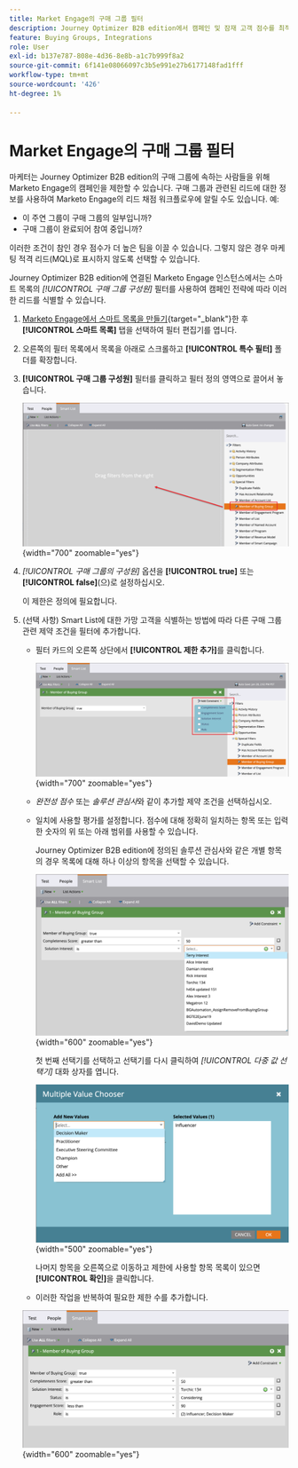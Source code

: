 ```yaml
---
title: Market Engage의 구매 그룹 필터
description: Journey Optimizer B2B edition에서 캠페인 및 잠재 고객 점수를 최적화하기 위해 Marketo Engage 스마트 목록에서 그룹 멤버십을 구입하여 리드를 필터링합니다.
feature: Buying Groups, Integrations
role: User
exl-id: b137e787-808e-4d36-8e8b-a1c7b999f8a2
source-git-commit: 6f141e08066097c3b5e991e27b6177148fad1fff
workflow-type: tm+mt
source-wordcount: '426'
ht-degree: 1%

---
```


# Market Engage의 구매 그룹 필터

마케터는 Journey Optimizer B2B edition의 구매 그룹에 속하는 사람들을 위해 Marketo Engage의 캠페인을 제한할 수 있습니다. 구매 그룹과 관련된 리드에 대한 정보를 사용하여 Marketo Engage의 리드 채점 워크플로우에 알릴 수도 있습니다. 예:

* 이 주연 그룹이 구매 그룹의 일부입니까?
* 구매 그룹이 완료되어 참여 중입니까?

이러한 조건이 참인 경우 점수가 더 높은 팀을 이끌 수 있습니다. 그렇지 않은 경우 마케팅 적격 리드(MQL)로 표시하지 않도록 선택할 수 있습니다.

Journey Optimizer B2B edition에 연결된 Marketo Engage 인스턴스에서는 스마트 목록의 _[!UICONTROL 구매 그룹 구성원]_ 필터를 사용하여 캠페인 전략에 따라 이러한 리드를 식별할 수 있습니다.

1. [Marketo Engage에서 스마트 목록을 만들기](https://experienceleague.adobe.com/en/docs/marketo/using/product-docs/core-marketo-concepts/smart-lists-and-static-lists/creating-a-smart-list/create-a-smart-list){target="_blank"}한 후 **[!UICONTROL 스마트 목록]** 탭을 선택하여 필터 편집기를 엽니다.

1. 오른쪽의 필터 목록에서 목록을 아래로 스크롤하고 **[!UICONTROL 특수 필터]** 폴더를 확장합니다.

1. **[!UICONTROL 구매 그룹 구성원]** 필터를 클릭하고 필터 정의 영역으로 끌어서 놓습니다.

   ![스마트 목록에 구매 그룹 구성원 필터 추가](./assets/me-member-of-buying-group-filter-add.png){width="700" zoomable="yes"}

1. _[!UICONTROL 구매 그룹의 구성원]_ 옵션을 **[!UICONTROL true]** 또는 **[!UICONTROL false]**(으)로 설정하십시오.

   이 제한은 정의에 필요합니다.

1. (선택 사항) Smart List에 대한 가망 고객을 식별하는 방법에 따라 다른 구매 그룹 관련 제약 조건을 필터에 추가합니다.

   * 필터 카드의 오른쪽 상단에서 **[!UICONTROL 제한 추가]**&#x200B;를 클릭합니다.

     ![다른 제약 조건 선택](./assets/me-member-of-buying-group-filter-add-constraint.png){width="700" zoomable="yes"}

   * _완전성 점수_ 또는 _솔루션 관심사_&#x200B;와 같이 추가할 제약 조건을 선택하십시오.

   * 일치에 사용할 평가를 설정합니다. 점수에 대해 정확히 일치하는 항목 또는 입력한 숫자의 위 또는 아래 범위를 사용할 수 있습니다.

     Journey Optimizer B2B edition에 정의된 솔루션 관심사와 같은 개별 항목의 경우 목록에 대해 하나 이상의 항목을 선택할 수 있습니다.

     ![목록에서 제약 조건의 값을 선택하십시오](./assets/me-member-of-buying-group-filter-constraint-list.png){width="600" zoomable="yes"}

     첫 번째 선택기를 선택하고 선택기를 다시 클릭하여 _[!UICONTROL 다중 값 선택기]_ 대화 상자를 엽니다.

     ![제약 조건에 대한 여러 값을 선택하십시오](./assets/me-member-of-buying-group-filter-constraint-multiple-value.png){width="500" zoomable="yes"}

     나머지 항목을 오른쪽으로 이동하고 제한에 사용할 항목 목록이 있으면 **[!UICONTROL 확인]**&#x200B;을 클릭합니다.

   * 이러한 작업을 반복하여 필요한 제한 수를 추가합니다.

   ![여러 제약 조건을 가진 구매 그룹 구성원 필터](./assets/me-member-of-buying-group-filter-constraints-complete.png){width="600" zoomable="yes"}
